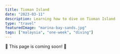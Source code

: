 ```yaml
---
title: Tioman Island
date: "2023-03-11"
description: Learning how to dive on Tioman Island
type: "travel"
featuredImage: "marina-bay-sands.jpg"
tags: ["malaysia", "one-week", "diving"]
---
```


🚧 This page is coming soon! 🚧
